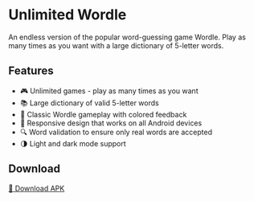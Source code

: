 # Unlimited Wordle

An endless version of the popular word-guessing game Wordle. Play as many times as you want with a large dictionary of 5-letter words.

## Features

- 🎮 Unlimited games - play as many times as you want
- 📚 Large dictionary of valid 5-letter words
- 🎯 Classic Wordle gameplay with colored feedback
- 📱 Responsive design that works on all Android devices
- 🔍 Word validation to ensure only real words are accepted
- 🌗 Light and dark mode support

## Download

[📲 Download APK](exec/wordle.apk)
